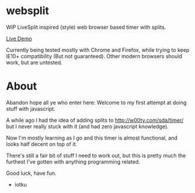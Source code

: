 websplit
========

WIP LiveSplit inspired (style) web browser based timer with splits.

[Live Demo](http://iotku.pw/websplit)

Currently being tested mostly with Chrome and Firefox, while trying to keep IE10+ compatibility (But not guaranteed). Other modern browsers should work, but are untested.

About
=====

Abandon hope all ye who enter here: Welcome to my first attempt at doing stuff with javascript.

A while ago I had the idea of adding splits to http://w00ty.com/sda/timer/ but I never really stuck with it (and had zero javascript knowledge).

Now I'm mostly learning as I go and this timer is almost functional, and looks half decent on top of it.

There's still a fair bit of stuff I need to work out, but this is pretty much the furthest I've gotten with anything programming related.

Good luck, have fun.
- iotku
